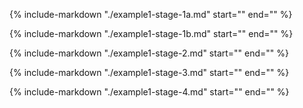 <!--example1-post-espw-start-->
{%
   include-markdown "./example1-stage-1a.md"
   start="<!--example1-stage-1a-start-->"
   end="<!--example1-stage-1a-end-->"
%}

{%
   include-markdown "./example1-stage-1b.md"
   start="<!--example1-stage-1b-start-->"
   end="<!--example1-stage-1b-end-->"
%}

{%
   include-markdown "./example1-stage-2.md"
   start="<!--example1-stage-2-start-->"
   end="<!--example1-stage-2-end-->"
%}

{%
   include-markdown "./example1-stage-3.md"
   start="<!--example1-stage-3-start-->"
   end="<!--example1-stage-3-end-->"
%}

{%
   include-markdown "./example1-stage-4.md"
   start="<!--example1-stage-4-start-->"
   end="<!--example1-stage-4-end-->"
%}
<!--example1-post-espw-stop-->